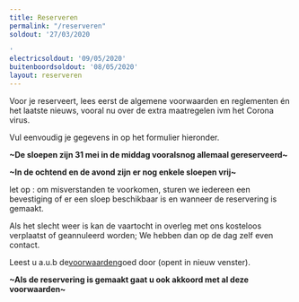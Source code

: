 ```yaml
---
title: Reserveren
permalink: "/reserveren"
soldout: '27/03/2020

'
electricsoldout: '09/05/2020'
buitenboordsoldout: '08/05/2020'
layout: reserveren
---
```


Voor je reserveert, lees eerst de algemene voorwaarden en reglementen én het laatste nieuws, vooral nu over de extra maatregelen ivm het Corona virus. 

Vul eenvoudig je gegevens in op het formulier hieronder. 


**\~De sloepen zijn 31 mei in de middag vooralsnog allemaal gereserveerd\~**

**\~In de ochtend en de avond zijn er nog enkele sloepen vrij\~**

let op : om misverstanden te voorkomen, sturen we iedereen een bevestiging of er een sloep beschikbaar is en wanneer de reservering is gemaakt.

Als het slecht weer is kan de vaartocht in overleg met ons kosteloos verplaatst of geannuleerd worden; We hebben dan op de dag zelf even contact. 


Leest u a.u.b de[voorwaarden](http://descheepsjongens.nl/voorwaarden)goed door (opent in nieuw venster).

**~Als de reservering is gemaakt gaat u ook akkoord met al deze voorwaarden~**